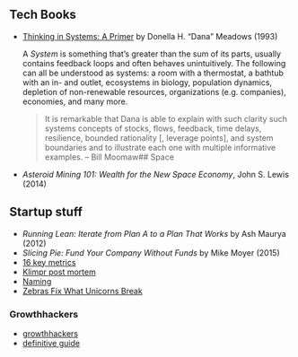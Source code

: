 ## Tech Books

- [Thinking in Systems: A Primer](https://wtf.tw/ref/meadows.pdf) by Donella H. “Dana” Meadows (1993)

  A _System_ is something that’s greater than the sum of its parts, usually contains feedback loops and often behaves unintuitively. The following can all be understood as systems: a room with a thermostat, a bathtub with an in- and outlet, ecosystems in biology, population dynamics, depletion of non-renewable resources, organizations (e.g. companies), economies, and many more.

  > It is remarkable that Dana is able to explain with such clarity such systems concepts of stocks, flows, feedback, time delays, resilience, bounded rationality [, leverage points], and system boundaries and to illustrate each one with multiple informative examples. – Bill Moomaw## Space

- _Asteroid Mining 101: Wealth for the New Space Economy_, John S. Lewis (2014)

## Startup stuff

- _Running Lean: Iterate from Plan A to a Plan That Works_ by Ash Maurya (2012)
- _Slicing Pie: Fund Your Company Without Funds_ by Mike Moyer (2015)
- [16 key metrics](http://a16z.com/2015/09/23/16-more-metrics/)
- [Klimpr post mortem](https://medium.com/@adriankyburz/it-s-been-an-amazing-ride-now-my-startup-is-dead-and-here-s-what-i-ve-learned-284e14ef4ee0#.18vorjlcb)
- [Naming](http://messymatters.com/nominology/)
- [Zebras Fix What Unicorns Break](https://medium.com/@sexandstartups/zebrasfix-c467e55f9d96)

### Growthhackers

- [growthhackers](https://growthhackers.com)
- [definitive guide](https://www.quicksprout.com/the-definitive-guide-to-growth-hacking/)
<!--stackedit_data:
eyJoaXN0b3J5IjpbLTIwNDE4Mjk0Nl19
-->